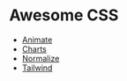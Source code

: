 # Awesome CSS

- [Animate](https://animate.style/)
- [Charts](https://chartscss.org/)
- [Normalize](http://necolas.github.io/normalize.css/)
- [Tailwind](https://www.tailwindcss.cn/)

